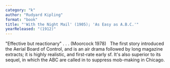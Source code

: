 ```yaml
---
category: "k"
author: "Rudyard Kipling"
format: "book"
title: "'With the Night Mail' (1905); 'As Easy as A.B.C.'"
yearReleased: "(1912)"
---
```

"Effective but reactionary" . . . (Moorcock 1978)
 
The first story introduced the Aerial Board of Control, and is an air drama followed by long magazine extracts; it is highly realistic, and first-rate early sf. It's also superior to its sequel, in which the ABC are called in to suppress mob-making in Chicago.
 